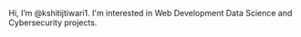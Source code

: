 Hi, I’m @kshitijtiwari1. I'm interested in Web Development Data Science and Cybersecurity projects.
